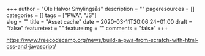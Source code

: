 +++
author = "Ole Halvor Smylingsås"
description = ""
pageresources = []
categories = []
tags = ["PWA", "JS"]     
slug = ""
title = "Asset cache"
date = 2020-03-11T20:06:24+01:00
draft = "false"
featuretext = ""
featureimg = ""
comments = "false"
+++

https://www.freecodecamp.org/news/build-a-pwa-from-scratch-with-html-css-and-javascript/